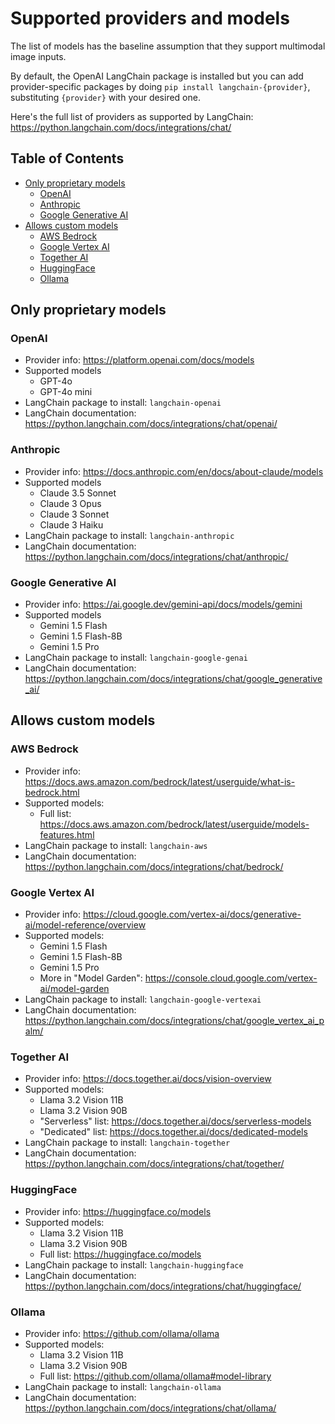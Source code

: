 


# Supported providers and models
The list of models has the baseline assumption that they support multimodal image inputs.

By default, the OpenAI LangChain package is installed but you can add provider-specific packages by doing `pip install langchain-{provider}`, substituting  `{provider}` with your desired one.

Here's the full list of providers as supported by LangChain: https://python.langchain.com/docs/integrations/chat/

## Table of Contents
* [Only proprietary models](#only-proprietary-models)
  * [OpenAI](#openai)
  * [Anthropic](#anthropic)
  * [Google Generative AI](#google-generative-ai)
* [Allows custom models](#allows-custom-models)
  * [AWS Bedrock](#aws-bedrock)
  * [Google Vertex AI](#google-vertex-ai)
  * [Together AI](#together-ai)
  * [HuggingFace](#huggingface)
  * [Ollama](#ollama)

## Only proprietary models

### OpenAI
* Provider info: https://platform.openai.com/docs/models
* Supported models
  * GPT-4o
  * GPT-4o mini
* LangChain package to install: `langchain-openai`
* LangChain documentation: https://python.langchain.com/docs/integrations/chat/openai/

### Anthropic
* Provider info: https://docs.anthropic.com/en/docs/about-claude/models
* Supported models
  * Claude 3.5 Sonnet
  * Claude 3 Opus
  * Claude 3 Sonnet
  * Claude 3 Haiku
* LangChain package to install: `langchain-anthropic`
* LangChain documentation: https://python.langchain.com/docs/integrations/chat/anthropic/

### Google Generative AI
* Provider info: https://ai.google.dev/gemini-api/docs/models/gemini
* Supported models
  * Gemini 1.5 Flash
  * Gemini 1.5 Flash-8B
  * Gemini 1.5 Pro
* LangChain package to install: `langchain-google-genai`
* LangChain documentation: https://python.langchain.com/docs/integrations/chat/google_generative_ai/

## Allows custom models

### AWS Bedrock
* Provider info: https://docs.aws.amazon.com/bedrock/latest/userguide/what-is-bedrock.html
* Supported models:
  * Full list: https://docs.aws.amazon.com/bedrock/latest/userguide/models-features.html
* LangChain package to install: `langchain-aws`
* LangChain documentation: https://python.langchain.com/docs/integrations/chat/bedrock/

### Google Vertex AI
* Provider info: https://cloud.google.com/vertex-ai/docs/generative-ai/model-reference/overview
* Supported models:
  * Gemini 1.5 Flash
  * Gemini 1.5 Flash-8B
  * Gemini 1.5 Pro
  * More in "Model Garden": https://console.cloud.google.com/vertex-ai/model-garden
* LangChain package to install: `langchain-google-vertexai`
* LangChain documentation: https://python.langchain.com/docs/integrations/chat/google_vertex_ai_palm/

### Together AI
* Provider info: https://docs.together.ai/docs/vision-overview
* Supported models:
  * Llama 3.2 Vision 11B
  * Llama 3.2 Vision 90B
  * "Serverless" list: https://docs.together.ai/docs/serverless-models
  * "Dedicated" list: https://docs.together.ai/docs/dedicated-models
* LangChain package to install: `langchain-together`
* LangChain documentation: https://python.langchain.com/docs/integrations/chat/together/

### HuggingFace
* Provider info: https://huggingface.co/models
* Supported models:
  * Llama 3.2 Vision 11B
  * Llama 3.2 Vision 90B
  * Full list: https://huggingface.co/models
* LangChain package to install: `langchain-huggingface`
* LangChain documentation: https://python.langchain.com/docs/integrations/chat/huggingface/

### Ollama
* Provider info: https://github.com/ollama/ollama
* Supported models:
  * Llama 3.2 Vision 11B
  * Llama 3.2 Vision 90B
  * Full list: https://github.com/ollama/ollama#model-library
* LangChain package to install: `langchain-ollama`
* LangChain documentation: https://python.langchain.com/docs/integrations/chat/ollama/
